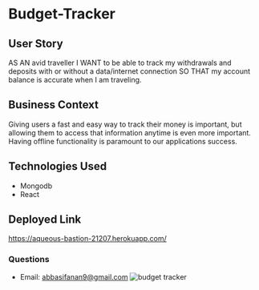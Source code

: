 # Budget-Tracker


## User Story
AS AN avid traveller
I WANT to be able to track my withdrawals and deposits with or without a data/internet connection
SO THAT my account balance is accurate when I am traveling.

## Business Context

Giving users a fast and easy way to track their money is important, but allowing them to access that information anytime is even more important. Having offline functionality is paramount to our applications success.

## Technologies Used
- Mongodb
- React

## Deployed Link
https://aqueous-bastion-21207.herokuapp.com/

### Questions
- Email: abbasifanan9@gmail.com
![budget tracker](https://user-images.githubusercontent.com/86696292/144341581-a8ce7083-23d5-410e-a346-869027b05937.PNG)
